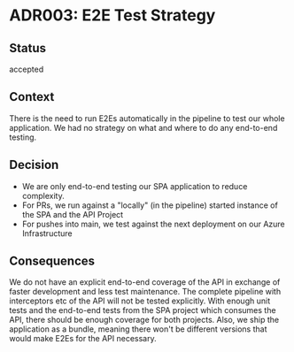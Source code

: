# ADR003: E2E Test Strategy

## Status

accepted

## Context

There is the need to run E2Es automatically in the pipeline to test our whole application. We had no strategy on what and where to do any end-to-end testing.

## Decision

- We are only end-to-end testing our SPA application to reduce complexity.
- For PRs, we run against a "locally" (in the pipeline) started instance of the SPA and the API Project
- For pushes into main, we test against the next deployment on our Azure Infrastructure

## Consequences

We do not have an explicit end-to-end coverage of the API in exchange of faster development and less test maintenance. The complete pipeline with interceptors etc of the API
will not be tested explicitly. With enough unit tests and the end-to-end tests from the SPA project which consumes the API,
there should be enough coverage for both projects. Also, we ship the application as a bundle, meaning there won't be different versions that would make E2Es for the API necessary.
